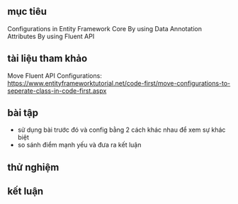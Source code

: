 ## mục tiêu
  Configurations in Entity Framework Core
  By using Data Annotation Attributes
  By using Fluent API
## tài liệu tham khảo
  Move Fluent API Configurations: https://www.entityframeworktutorial.net/code-first/move-configurations-to-seperate-class-in-code-first.aspx
## bài tập
  - sử dụng bài trước đó và config bằng 2 cách khác nhau để xem sự khác biệt
  - so sánh điểm mạnh yếu và đưa ra kết luận
## thử nghiệm
## kết luận